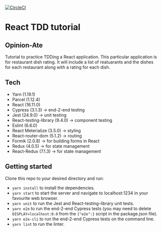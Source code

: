 [![CircleCI](https://circleci.com/gh/olliebrownlow/react-restaurant-tutorial.svg?style=shield)](https://circleci.com/gh/olliebrownlow/react-restaurant-tutorial)

# React TDD tutorial

## Opinion-Ate

Tutorial to practice TDDing a React application. This particular application is for restaurant dish rating. It will include a list of reatuarants and the dishes for each restaurant along with a rating for each dish.

## Tech

- Yarn (1.19.1)
- Parcel (1.12.4)
- React (16.11.0)
- Cypress (3.1.3) -> end-2-end testing
- Jest (24.9.0) -> unit testing
- React-testing-library (9.4.0) -> component testing
- Eslint (6.6.0)
- React Meterialize (3.5.0) -> styling
- React-router-dom (5.1.2) -> routing
- Formik (2.0.8) -> for building forms in React
- Redux (4.0.5) -> for state management
- React-Redux (7.1.3) -> for state management

## Getting started

Clone this repo to your desired directory and run:

- `yarn install` to install the dependencies.
- `yarn start` to start the server and navigate to localhost:1234 in your favourite web browser.
- `yarn unit` to run the Jest and React-testing-library unit tests.
- `yarn e2e` to run the end-2-end Cypress tests (you may need to delete `DISPLAY=localhost:0.0` from the `{"e2e":}` script in the package.json file).
- `yarn e2e-cli` to run the end-2-end Cypress tests on the command line.
- `yarn lint` to run the linter.

